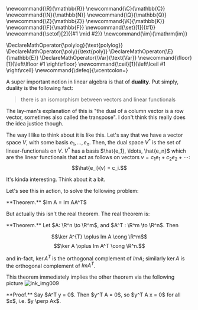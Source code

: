 \newcommand{\R}{\mathbb{R}}
\newcommand{\C}{\mathbb{C}}
\newcommand{\N}{\mathbb{N}}
\newcommand{\Q}{\mathbb{Q}}
\newcommand{\Z}{\mathbb{Z}}
\newcommand{\K}{\mathbb{K}}
\newcommand{\F}{\mathbb{F}}
\newcommand{\set}[1]{\{#1\}}
\newcommand{\setof}[2]{\{#1 \mid #2\}}
\newcommand{\im}{\mathrm{im}}

\DeclareMathOperator{\polylog}{\text{polylog}}
\DeclareMathOperator{\poly}{\text{poly}}
\DeclareMathOperator{\E}{\mathbb{E}}
\DeclareMathOperator{\Var}{\text{Var}}
\newcommand{\floor}[1]{\left\lfloor #1 \right\rfloor}
\newcommand{\ceil}[1]{\left\lceil #1 \right\rceil}
\newcommand{\defeq}{\vcentcolon=}



A super important notion in linear algebra is that of
**duality**.
Put simply, duality is the following fact:

> there is an isomorphism between vectors and linear functionals

The lay-man's explanation of this is "the dual of a column vector
is a row vector, sometimes also called the transpose".
I don't think this really does the idea justice though.

The way I like to think about it is like this. Let's say that we
have a vector space $V$, with some basis $e_1,\ldots, e_n$. 
Then, the dual space $V^*$ is the set of linear-functionals on $V$. $V^{*}$ has a basis  $\hat{e_1}, \ldots,
\hat{e_n}$ which are the linear functionals that act as follows
on vectors $v=c_1 e_1 + c_2 e_2 + \cdots$: 
 $$\hat{e_i}(v) = c_i.$$

It's kinda interesting. Think about it a bit.

Let's see this in action, to solve the following problem:

<div class="thm envbox">**Theorem.**
$Im A = Im AA^T$
</div>

But actually this isn't the real theorem. The real theorem is:

<div class="thm envbox">**Theorem.**
Let $A: \R^n \to \R^m$, and $A^T : \R^m \to \R^n$. Then 

$$\ker A^{T} \oplus Im A \cong \R^m$$
$$\ker A \oplus Im A^T \cong \R^n.$$

and in-fact, $\ker A^T$ is the orthogonal complement of $Im A$;
similarly $\ker A$ is the orthogonal complement of  $Im A^T$.

</div>

This theorem immediately implies the other theorem via the
following picture
![ink_img009](src/images/ink_img009.png)

<div class="pf envbox">**Proof.**
Say $A^T y = 0$. Then  $y^T A = 0$, so  $y^T A x = 0$ for all $x$, i.e. $y \perp Ax$. 

</div>

